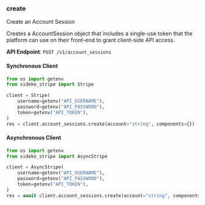 
### create <a name="create"></a>
Create an Account Session

<p>Creates a AccountSession object that includes a single-use token that the platform can use on their front-end to grant client-side API access.</p>

**API Endpoint**: `POST /v1/account_sessions`

#### Synchronous Client

```python
from os import getenv
from sideko_stripe import Stripe

client = Stripe(
    username=getenv("API_USERNAME"),
    password=getenv("API_PASSWORD"),
    token=getenv("API_TOKEN"),
)
res = client.account_sessions.create(account="string", components={})
```

#### Asynchronous Client

```python
from os import getenv
from sideko_stripe import AsyncStripe

client = AsyncStripe(
    username=getenv("API_USERNAME"),
    password=getenv("API_PASSWORD"),
    token=getenv("API_TOKEN"),
)
res = await client.account_sessions.create(account="string", components={})
```
